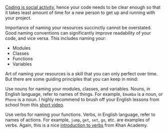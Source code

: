 [Coding is social activity](./Programming-Is-For-People.md), hence your code needs to be clear enough so that it takes least amount of time for a new person to get up and running with your project.

Importance of naming your resources succinctly cannot be overstated. Good naming conventions can significantly improve readability of your code, and vice versa. This includes naming your:

- Modules
- Classes
- Functions
- Variables

Art of naming your resources is a skill that you can only perfect over time. But there are some guiding principles that you can keep in mind:

Use nouns for naming your modules, classes, and variables. Nouns, in English language, refer to names of things. For example, `Emumba` is a noun, or `Phone` is a noun. I highly recommend to brush off your English lessons from school from this [short video](https://www.khanacademy.org/humanities/grammar/parts-of-speech-the-noun/grammar-nouns/v/introduction-to-nouns-the-parts-of-speech-grammar-khan-academy).

Use verbs for naming your functions. Verbs, in English language, refer to names of actions. For example, `jump`, `get`, `set`, `go`, etc. are examples of verbs. Again, this is a nice [introduction to verbs](https://www.khanacademy.org/humanities/grammar/parts-of-speech-the-verb/introduction-to-verbs/v/introduction-to-verbs-the-parts-of-speech-grammar) from Khan Academy.
